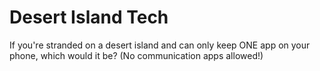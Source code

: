 # Desert Island Tech
If you're stranded on a desert island and can only keep ONE app on your phone, which would it be? (No communication apps allowed!)

